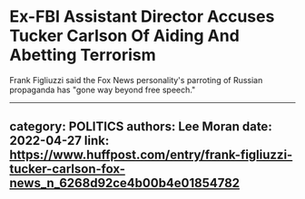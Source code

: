 # Ex-FBI Assistant Director Accuses Tucker Carlson Of Aiding And Abetting Terrorism

Frank Figliuzzi said the Fox News personality's parroting of Russian propaganda has "gone way beyond free speech."

---
category: POLITICS
authors: Lee Moran
date: 2022-04-27
link: https://www.huffpost.com/entry/frank-figliuzzi-tucker-carlson-fox-news_n_6268d92ce4b00b4e01854782
---
